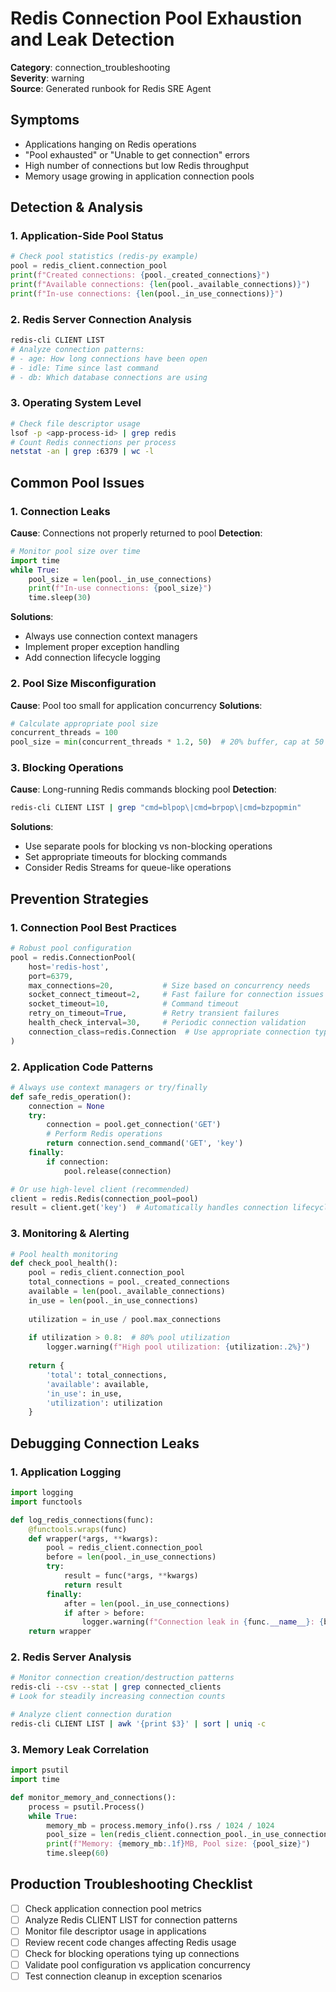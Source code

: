 # Redis Connection Pool Exhaustion and Leak Detection

**Category**: connection_troubleshooting  
**Severity**: warning  
**Source**: Generated runbook for Redis SRE Agent

## Symptoms
- Applications hanging on Redis operations
- "Pool exhausted" or "Unable to get connection" errors
- High number of connections but low Redis throughput
- Memory usage growing in application connection pools

## Detection & Analysis

### 1. Application-Side Pool Status
```python
# Check pool statistics (redis-py example)
pool = redis_client.connection_pool
print(f"Created connections: {pool._created_connections}")
print(f"Available connections: {len(pool._available_connections)}")
print(f"In-use connections: {len(pool._in_use_connections)}")
```

### 2. Redis Server Connection Analysis
```bash
redis-cli CLIENT LIST
# Analyze connection patterns:
# - age: How long connections have been open
# - idle: Time since last command
# - db: Which database connections are using
```

### 3. Operating System Level
```bash
# Check file descriptor usage
lsof -p <app-process-id> | grep redis
# Count Redis connections per process
netstat -an | grep :6379 | wc -l
```

## Common Pool Issues

### 1. Connection Leaks
**Cause**: Connections not properly returned to pool
**Detection**:
```python
# Monitor pool size over time
import time
while True:
    pool_size = len(pool._in_use_connections)
    print(f"In-use connections: {pool_size}")
    time.sleep(30)
```

**Solutions**:
- Always use connection context managers
- Implement proper exception handling
- Add connection lifecycle logging

### 2. Pool Size Misconfiguration  
**Cause**: Pool too small for application concurrency
**Solutions**:
```python
# Calculate appropriate pool size
concurrent_threads = 100
pool_size = min(concurrent_threads * 1.2, 50)  # 20% buffer, cap at 50
```

### 3. Blocking Operations
**Cause**: Long-running Redis commands blocking pool
**Detection**:
```bash
redis-cli CLIENT LIST | grep "cmd=blpop\|cmd=brpop\|cmd=bzpopmin"
```

**Solutions**:
- Use separate pools for blocking vs non-blocking operations
- Set appropriate timeouts for blocking commands
- Consider Redis Streams for queue-like operations

## Prevention Strategies

### 1. Connection Pool Best Practices
```python
# Robust pool configuration
pool = redis.ConnectionPool(
    host='redis-host',
    port=6379,
    max_connections=20,           # Size based on concurrency needs
    socket_connect_timeout=2,     # Fast failure for connection issues
    socket_timeout=10,            # Command timeout
    retry_on_timeout=True,        # Retry transient failures
    health_check_interval=30,     # Periodic connection validation
    connection_class=redis.Connection  # Use appropriate connection type
)
```

### 2. Application Code Patterns
```python
# Always use context managers or try/finally
def safe_redis_operation():
    connection = None
    try:
        connection = pool.get_connection('GET')
        # Perform Redis operations
        return connection.send_command('GET', 'key')
    finally:
        if connection:
            pool.release(connection)

# Or use high-level client (recommended)
client = redis.Redis(connection_pool=pool)
result = client.get('key')  # Automatically handles connection lifecycle
```

### 3. Monitoring & Alerting
```python
# Pool health monitoring
def check_pool_health():
    pool = redis_client.connection_pool
    total_connections = pool._created_connections
    available = len(pool._available_connections) 
    in_use = len(pool._in_use_connections)
    
    utilization = in_use / pool.max_connections
    
    if utilization > 0.8:  # 80% pool utilization
        logger.warning(f"High pool utilization: {utilization:.2%}")
    
    return {
        'total': total_connections,
        'available': available,
        'in_use': in_use,
        'utilization': utilization
    }
```

## Debugging Connection Leaks

### 1. Application Logging
```python
import logging
import functools

def log_redis_connections(func):
    @functools.wraps(func)
    def wrapper(*args, **kwargs):
        pool = redis_client.connection_pool
        before = len(pool._in_use_connections)
        try:
            result = func(*args, **kwargs)
            return result
        finally:
            after = len(pool._in_use_connections)
            if after > before:
                logger.warning(f"Connection leak in {func.__name__}: {before} -> {after}")
    return wrapper
```

### 2. Redis Server Analysis
```bash
# Monitor connection creation/destruction patterns
redis-cli --csv --stat | grep connected_clients
# Look for steadily increasing connection counts

# Analyze client connection duration
redis-cli CLIENT LIST | awk '{print $3}' | sort | uniq -c
```

### 3. Memory Leak Correlation
```python
import psutil
import time

def monitor_memory_and_connections():
    process = psutil.Process()
    while True:
        memory_mb = process.memory_info().rss / 1024 / 1024
        pool_size = len(redis_client.connection_pool._in_use_connections)
        print(f"Memory: {memory_mb:.1f}MB, Pool size: {pool_size}")
        time.sleep(60)
```

## Production Troubleshooting Checklist
- [ ] Check application connection pool metrics
- [ ] Analyze Redis CLIENT LIST for connection patterns  
- [ ] Monitor file descriptor usage in applications
- [ ] Review recent code changes affecting Redis usage
- [ ] Check for blocking operations tying up connections
- [ ] Validate pool configuration vs application concurrency
- [ ] Test connection cleanup in exception scenarios